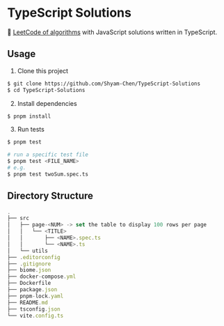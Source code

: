 # TypeScript Solutions

🐳 [LeetCode of algorithms](https://leetcode.com/problemset/algorithms/) with JavaScript solutions written in TypeScript.

## Usage

1. Clone this project

```sh
$ git clone https://github.com/Shyam-Chen/TypeScript-Solutions
$ cd TypeScript-Solutions
```

2. Install dependencies

```sh
$ pnpm install
```

3. Run tests

```sh
$ pnpm test

# run a specific test file
$ pnpm test <FILE_NAME>
# e.g.
$ pnpm test twoSum.spec.ts
```

## Directory Structure

```ts
.
├── src
│   ├── page-<NUM> -> set the table to display 100 rows per page
│   │   └── <TITLE>
│   │       ├── <NAME>.spec.ts
│   │       └── <NAME>.ts
│   └── utils
├── .editorconfig
├── .gitignore
├── biome.json
├── docker-compose.yml
├── Dockerfile
├── package.json
├── pnpm-lock.yaml
├── README.md
├── tsconfig.json
└── vite.config.ts
```
